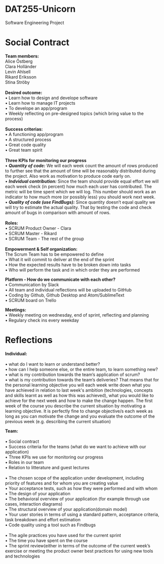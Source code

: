 # DAT255-Unicorn
Software Engineering Project

# Social Contract

**Team members:**
<br>Alice Östberg
<br>Clara Holländer
<br>Levin Ahlsell
<br>Rikard Eriksson
<br>Stina Ströby
<br>
<br>
**Desired outcome:**
<br>• Learn how to design and develope software
<br>• Learn how to manage IT projects
<br>• To develope an app/program
<br>• Weekly reflecting on pre-designed topics (which bring value to the process)
<br>
<br>
**Success criterias:**
<br>• A functioning app/program
<br>• A structured process
<br>• Great code quality
<br>• Great team spirit
<br>
<br>
**Three KPIs for monitoring our progress**
<br>• __*Quantity of code:*__ We will each week count the amount of rows produced to further see that the amount of time will be reasonably distributed during the project. Also work as motivation to produce code early on.
<br>• __*Indvidual contribution:*__ Since the team should provide equal effort we will each week check (in percent) how much each user has contributed. The metric will be time spent which we will log. This number should work as an indicator to how much more (or possibly less) you should work next week. 
<br>• __*Quality of code (use FindBugs):*__ Since quantity doesn’t equal quality we will try to estimate the actual quality. That by testing the code and check amount of bugs in comparison with amount of rows.
<br>
<br>
**Roles:**
<br>• SCRUM Product Owner - Clara
<br>• SCRUM Master - Rikard
<br>• SCRUM Team - The rest of the group
<br>
<br>
**Empowerment & Self organization:**
<br>The Scrum Team has to be empowered to define
<br>• What it will commit to deliver at the end of the sprint
<br>• How the expected results have to be broken down into tasks
<br>• Who will perform the task and in which order they are performed

**Platform - How do we communicate with each other?** 
<br>• Communication by Slack
<br>• All team and individual reflections will be uploaded to GitHub
<br>• Coding by Github, Github Desktop and Atom/SublimeText
<br>• SCRUM board on Trello

**Meetings:**
<br>• Weekly meeting on wednesday, end of sprint, reflecting and planning
<br>• Regulary check ins every weekday

# Reflections

**Individual:**
<br>
<br>•	what do I want to learn or understand better?
<br>•	how can I help someone else, or the entire team, to learn something new?
<br>•	what is my contribution towards the team’s application of scrum?
<br>•	what is my contribution towards the team’s deliveries? That means that for the personal learning objective you will each week write down what you have achieved in relation to last week's ambition (technologies, concepts and skills learnt as well as how this was achieved), what you would like to achieve for the next week and how to make the change happen. The first week of the course you describe the current situation by motivating a learning objective. It is perfectly fine to change objective/s each week as long as you can motivate the change and you evaluate the outcome of the previous week (e.g. describing the current situation)

**Team:**
<br>
<br>• Social contract
<br>• Success criteria for the teams (what do we want to achieve with our application) 
<br>• Three KPIs we use for monitoring our progress
<br>• Roles in our team
<br>• Relation to litterature and guest lectures
<br>
<br>• The chosen scope of the application under development, including priority of features and for whom you are creating value
<br>• Your acceptance tests, such as how they were performed and with whom
<br>• The design of your application
<br>• The behavioral overview of your application (for example through use cases, interaction diagrams) 
<br>• The structural overview of your application(domain model)
<br>• Your user stories in terms of using a standard pattern, acceptance criteria, task breakdown and effort estimation
<br>• Code quality using a tool such as Findbugs
<br>
<br>• The agile practices you have used for the current sprint
<br>• The time you have spent on the course
<br>• The sprint review(either in terms of the outcome of the current week’s exercise or meeting the product owner
best practices for using new tools and technologies
